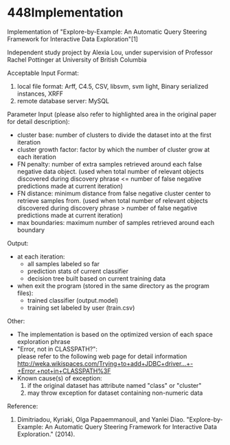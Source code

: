 448Implementation
=================

Implementation of "Explore-by-Example: An Automatic Query Steering Framework for Interactive Data Exploration"[1]

Independent study project by Alexia Lou, under supervision of Professor Rachel Pottinger at University of British Columbia


Acceptable Input Format:  
1. local file format: Arff, C4.5, CSV, libsvm, svm light, Binary serialized instances, XRFF  
2. remote database server: MySQL  


Parameter Input (please also refer to highlighted area in the original paper for detail description):  
* cluster base: number of clusters to divide the dataset into at the first iteration  
* cluster growth factor:  factor by which the number of cluster grow at each iteration  
* FN penalty: number of extra samples retrieved around each false negative data object. (used when total number of relevant objects discovered during discovery phrase <= number of false negative predictions made at current iteration)  
* FN distance: minimum distance from false negative cluster center to retrieve samples from. (used when total number of relevant objects discovered during discovery phrase > number of false negative predictions made at current iteration)  
* max boundaries: maximum number of samples retrieved around each boundary  


Output:  
* at each iteration:  
  - all samples labeled so far  
  - prediction stats of current classifier  
  - decision tree built based on current training data  
* when exit the program (stored in the same directory as the program files):  
  - trained classifier (output.model)  
  - training set labeled by user (train.csv)  


Other:  
* The implementation is based on the optimized version of each space exploration phrase  
* "Error, not in CLASSPATH?":    
	please refer to the following web page for detail information  
	http://weka.wikispaces.com/Trying+to+add+JDBC+driver...+-+Error,+not+in+CLASSPATH%3F  
* Known cause(s) of exception:    
  1. if the original dataset has attribute named "class" or "cluster"  
  2. may throw exception for dataset containing non-numeric data  
	
	
Reference:  
1. Dimitriadou, Kyriaki, Olga Papaemmanouil, and Yanlei Diao. "Explore-by-Example: An Automatic Query Steering Framework for Interactive Data Exploration." (2014).
